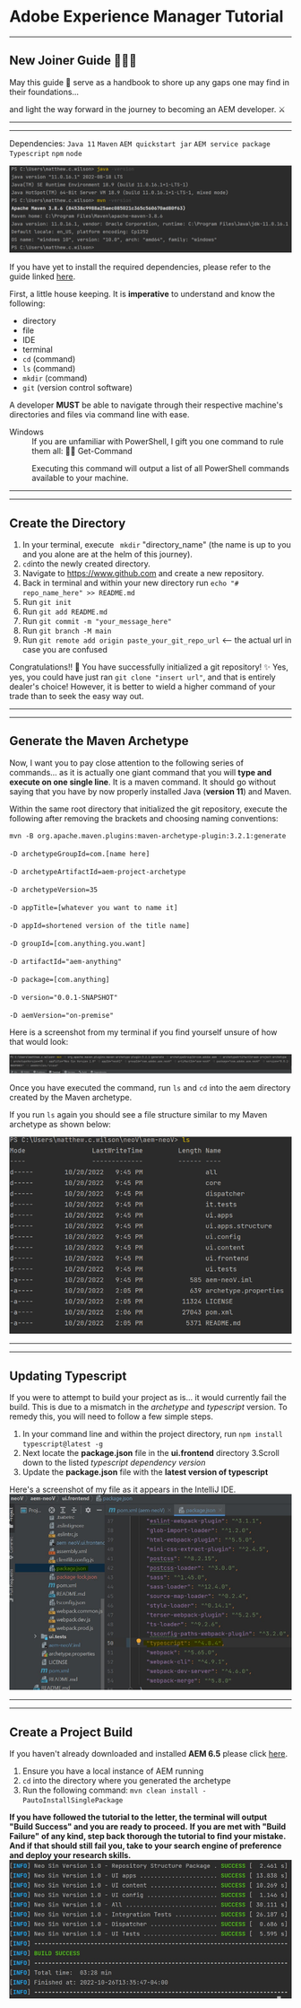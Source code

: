 # Adobe Experience Manager Tutorial
---
 New Joiner Guide 👨🏾‍💻 
--


May this guide 📖 serve as a handbook to shore up any gaps one may find in their foundations...  


and light the way forward in the journey to becoming an AEM developer. ⚔️

---
---

Dependencies: `Java 11` `Maven` `AEM quickstart jar` `AEM service package` `Typescript` `npm` `node` 

![alt text](https://github.com/matthew-acn/aem_guide/blob/main/dependencies.png)

If you have yet to install the required dependencies, please refer to the guide linked [here](https://github.com/dylansql/aem-guide-dependency-installation). 

First, a little house keeping. It is **imperative** to understand and know the following: 
* directory
* file
* IDE
* terminal
* `cd` (command)
* `ls` (command)
* `mkdir` (command)
* `git` (version control software)

A developer **MUST** be able to navigate through their respective machine's directories and files via command line with ease. 

<dl>
  <dt>Windows</dt> 
<dd>If you are unfamiliar with PowerShell, I gift you one command to rule them all: 💍🌋 Get-Command 
 
  Executing this command will output a list of all PowerShell commands available to your machine. </dd>
</dl>  


---
---
Create the Directory
--

1. In your terminal, execute ` mkdir` "directory_name" (the name is up to you and you alone are at the helm of this journey).
2. `cd`into the newly created directory.
3. Navigate to https://www.github.com and create a new repository.
4. Back in terminal and within your new directory run `echo "# repo_name_here" >> README.md`
5. Run `git init`
6. Run `git add README.md`
7. Run `git commit -m "your_message_here"`
8. Run `git branch -M main`
9. Run `git remote add origin paste_your_git_repo_url` <-- the actual url in case you are confused

Congratulations!! 🥳 You have successfully initialized a git repository! ✨ Yes, yes, you could have just ran `git clone "insert url"`, and that is entirely dealer's choice! However, it is better to wield a higher command of your trade than to seek the easy way out.


---
---
Generate the Maven Archetype
--
Now, I want you to pay close attention to the following series of commands... as it is actually one giant command that you will **type and execute on one single line**. It is a maven command. It should go without saying that you have by now properly installed Java (**version 11**) and Maven. 

Within the same root directory that initialized the git repository, execute the following after removing the brackets and choosing naming conventions:

```
mvn -B org.apache.maven.plugins:maven-archetype-plugin:3.2.1:generate 

-D archetypeGroupId=com.[name here] 

-D archetypeArtifactId=aem-project-archetype

-D archetypeVersion=35 

-D appTitle=[whatever you want to name it] 

-D appId=shortened version of the title name]

-D groupId=[com.anything.you.want]

-D artifactId="aem-anything"

-D package=[com.anything] 

-D version="0.0.1-SNAPSHOT"

-D aemVersion="on-premise"
```


Here is a screenshot from my terminal if you find yourself unsure of how that would look:

![alt text](https://github.com/matthew-acn/aem_guide/blob/main/mvn%20com.png)


Once you have executed the command, run `ls` and `cd` into the aem directory created by the Maven archetype.

If you run `ls` again you should see a file structure similar to my Maven archetype as shown below:

![alt text](https://github.com/matthew-acn/aem_guide/blob/main/Maven%20archetype.png)


---
---
Updating Typescript
---

If you were to attempt to build your project as is... it would currently fail the build. This is due to a mismatch in the *archetype* and *typescript* version. To remedy this, you will need to follow a few simple steps.

1. In your command line and within the project directory, run `npm install typescript@latest -g`
2. Next locate the **package.json** file in the **ui.frontend** directory 
3.Scroll down to the listed *typescript dependency version*
4. Update the **package.json** file with the **latest version of typescript**

Here's a screenshot of my file as it appears in the IntelliJ IDE.
![alt text](https://github.com/matthew-acn/aem_guide/blob/main/Typescript%20version.jpg)

---
---
Create a Project Build 
---

If you haven't already downloaded and installed **AEM 6.5** please click [here](https://github.com/matthew-acn/aem_guide/blob/main/AEM.md).

1. Ensure you have a local instance of AEM running
2. `cd` into the directory where you generated the archetype
3. Run the following command: `mvn clean install -PautoInstallSinglePackage`

**If you have followed the tutorial to the letter, the terminal will output "Build Success" and you are ready to proceed.**
**If you are met with "Build Failure" of any kind, step back thorough the tutorial to find your mistake. And if that should still fail you, take to your search engine of preference and deploy your research skills.**
![alt text](https://github.com/matthew-acn/aem_guide/blob/main/Build%20Success.jpg)

